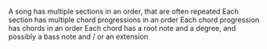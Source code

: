 A song has multiple sections in an order, that are often repeated
Each section has multiple chord progressions in an order
Each chord progression has chords in an order
Each chord has a root note and a degree, and possibly a bass note and / or an extension

